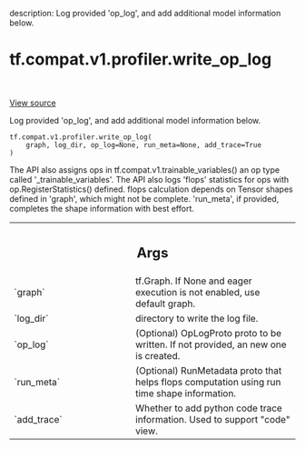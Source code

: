 description: Log provided 'op_log', and add additional model information below.

<div itemscope itemtype="http://developers.google.com/ReferenceObject">
<meta itemprop="name" content="tf.compat.v1.profiler.write_op_log" />
<meta itemprop="path" content="Stable" />
</div>

# tf.compat.v1.profiler.write_op_log

<!-- Insert buttons and diff -->

<table class="tfo-notebook-buttons tfo-api nocontent" align="left">

</table>

<a target="_blank" class="external" href="/code/stable/tensorflow/python/profiler/tfprof_logger.py">View source</a>



Log provided 'op_log', and add additional model information below.


<pre class="devsite-click-to-copy prettyprint lang-py tfo-signature-link">
<code>tf.compat.v1.profiler.write_op_log(
    graph, log_dir, op_log=None, run_meta=None, add_trace=True
)
</code></pre>



<!-- Placeholder for "Used in" -->

  The API also assigns ops in tf.compat.v1.trainable_variables() an op type
  called '_trainable_variables'.
  The API also logs 'flops' statistics for ops with op.RegisterStatistics()
  defined. flops calculation depends on Tensor shapes defined in 'graph',
  which might not be complete. 'run_meta', if provided, completes the shape
  information with best effort.

<!-- Tabular view -->
 <table class="responsive fixed orange">
<colgroup><col width="214px"><col></colgroup>
<tr><th colspan="2"><h2 class="add-link">Args</h2></th></tr>

<tr>
<td>
`graph`<a id="graph"></a>
</td>
<td>
tf.Graph. If None and eager execution is not enabled, use
default graph.
</td>
</tr><tr>
<td>
`log_dir`<a id="log_dir"></a>
</td>
<td>
directory to write the log file.
</td>
</tr><tr>
<td>
`op_log`<a id="op_log"></a>
</td>
<td>
(Optional) OpLogProto proto to be written. If not provided, an new
one is created.
</td>
</tr><tr>
<td>
`run_meta`<a id="run_meta"></a>
</td>
<td>
(Optional) RunMetadata proto that helps flops computation using
run time shape information.
</td>
</tr><tr>
<td>
`add_trace`<a id="add_trace"></a>
</td>
<td>
Whether to add python code trace information.
Used to support "code" view.
</td>
</tr>
</table>

